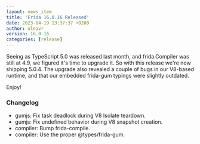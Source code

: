 ```yaml
---
layout: news_item
title: 'Frida 16.0.16 Released'
date: 2023-04-19 13:37:37 +0200
author: oleavr
version: 16.0.16
categories: [release]
---
```


Seeing as TypeScript 5.0 was released last month, and frida.Compiler was still
at 4.9, we figured it's time to upgrade it. So with this release we're now
shipping 5.0.4. The upgrade also revealed a couple of bugs in our V8-based
runtime, and that our embedded frida-gum typings were slightly outdated.

Enjoy!

### Changelog

- gumjs: Fix task deadlock during V8 Isolate teardown.
- gumjs: Fix undefined behavior during V8 snapshot creation.
- compiler: Bump frida-compile.
- compiler: Use the proper @types/frida-gum.
